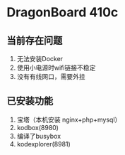 # DragonBoard 410c

## 当前存在问题
1. 无法安装Docker
2. 使用小电源时wifi链接不稳定
3. 没有有线网口，需要外挂



## 已安装功能
1. 宝塔（本机安装 nginx+php+mysql）
2. kodbox(8980)
3. 编译了busybox
4. kodexplorer(8981)